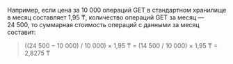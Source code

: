 Например, если цена за 10&nbsp;000 операций GET в стандартном хранилище в месяц составляет 1,95&nbsp;₸, количество операций GET за месяц — 24&nbsp;500, то суммарная стоимость операций с данными за месяц составит:

> ((24&nbsp;500 − 10&nbsp;000) / 10&nbsp;000) × 1,95&nbsp;₸ = (14&nbsp;500 / 10&nbsp;000) × 1,95&nbsp;₸ = 2,8275&nbsp;₸